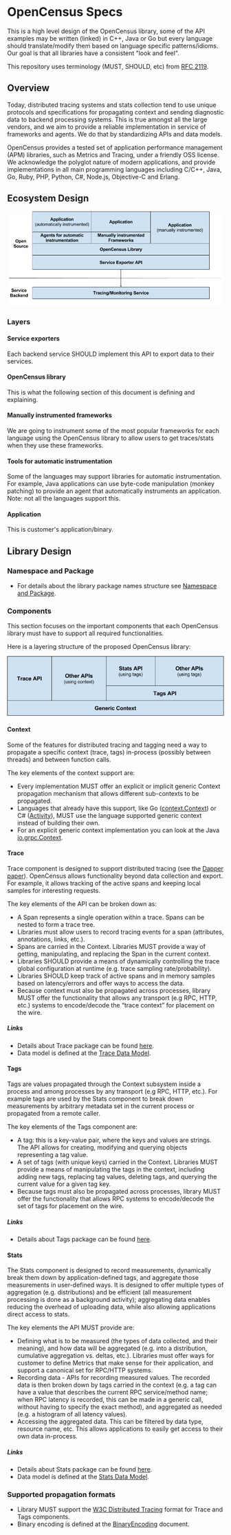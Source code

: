 # OpenCensus Specs

This is a high level design of the OpenCensus library, some of the API examples may be written
(linked) in C++, Java or Go but every language should translate/modify them based on language
specific patterns/idioms. Our goal is that all libraries have a consistent "look and feel".

This repository uses terminology (MUST, SHOULD, etc) from [RFC 2119][RFC2119].

## Overview

Today, distributed tracing systems and stats collection tend to use unique protocols and
specifications for propagating context and sending diagnostic data to backend processing systems.
This is true amongst all the large vendors, and we aim to provide a reliable implementation in
service of frameworks and agents. We do that by standardizing APIs and data models.

OpenCensus provides a tested set of application performance management (APM) libraries, such as
Metrics and Tracing, under a friendly OSS license. We acknowledge the polyglot nature of modern
applications, and provide implementations in all main programming languages including C/C++,
Java, Go, Ruby, PHP, Python, C#, Node.js, Objective-C and Erlang.

## Ecosystem Design

![Ecosystem layers][EcosystemLayers]

### Layers

#### Service exporters

Each backend service SHOULD implement this API to export data to their services.

#### OpenCensus library

This is what the following section of this document is defining and explaining.

#### Manually instrumented frameworks

We are going to instrument some of the most popular frameworks for each language using the
OpenCensus library to allow users to get traces/stats when they use these frameworks.

#### Tools for automatic instrumentation

Some of the languages may support libraries for automatic instrumentation. For example, Java
applications can use byte-code manipulation (monkey patching) to provide an agent that
automatically instruments an application. Note: not all the languages support this.

#### Application

This is customer's application/binary.

## Library Design

### Namespace and Package

* For details about the library package names structure see [Namespace and Package](NamespaceAndPackage.md).

### Components

This section focuses on the important components that each OpenCensus library must have to
support all required functionalities.

Here is a layering structure of the proposed OpenCensus library:

![Library components][LibraryComponents]

#### Context
Some of the features for distributed tracing and tagging need a way to propagate a specific 
context (trace, tags) in-process (possibly between threads) and between function calls.

The key elements of the context support are:

* Every implementation MUST offer an explicit or implicit generic Context propagation mechanism
  that allows different sub-contexts to be propagated.
* Languages that already have this support, like Go ([context.Context][goContext]) or C# 
([Activity][activity]), MUST use the language supported generic context instead of building their
own.
* For an explicit generic context implementation you can look at the Java
[io.grpc.Context][gRPCContext].

#### Trace

Trace component is designed to support distributed tracing (see the [Dapper paper][DapperPaper]).
OpenCensus allows functionality beyond data collection and export. For example, it allows
tracking of the active spans and keeping local samples for interesting requests.

The key elements of the API can be broken down as:

* A Span represents a single operation within a trace. Spans can be nested to form a trace tree.
* Libraries must allow users to record tracing events for a span (attributes, annotations, links,
  etc.).
* Spans are carried in the Context. Libraries MUST provide a way of getting, manipulating,
  and replacing the Span in the current context.
* Libraries SHOULD provide a means of dynamically controlling the trace global configuration at runtime
  (e.g. trace sampling rate/probability).
* Libraries SHOULD keep track of active spans and in memory samples based on latency/errors and
  offer ways to access the data.
* Because context must also be propagated across processes, library MUST offer the functionality
  that allows any transport (e.g RPC, HTTP, etc.) systems to encode/decode the “trace context” for
  placement on the wire.

##### Links

* Details about Trace package can be found [here](trace/README.md).
* Data model is defined at the [Trace Data Model][TraceDataModel].

#### Tags

Tags are values propagated through the Context subsystem inside a process and among processes by
any transport (e.g RPC, HTTP, etc.). For example tags are used by the Stats component to break
down measurements by arbitrary metadata set in the current process or propagated from a remote
caller.

The key elements of the Tags component are:

* A tag: this is a key-value pair, where the keys and values are strings. The API allows for
  creating, modifying and querying objects representing a tag value.
* A set of tags (with unique keys) carried in the Context. Libraries MUST provide a means
  of manipulating the tags in the context, including adding new tags, replacing tag values, deleting
  tags, and querying the current value for a given tag key.
* Because tags must also be propagated across processes, library MUST offer the functionality that
  allows RPC systems to encode/decode the set of tags for placement on the wire.

##### Links

* Details about Tags package can be found [here](tags/README.md).

#### Stats

The Stats component is designed to record measurements, dynamically break them down by
application-defined tags, and aggregate those measurements in user-defined ways. It is designed
to offer multiple types of aggregation (e.g. distributions) and be efficient (all measurement
processing is done as a background activity); aggregating data enables reducing the overhead of
uploading data, while also allowing applications direct access to stats.

The key elements the API MUST provide are:

* Defining what is to be measured (the types of data collected, and their meaning), and how data
  will be aggregated (e.g. into a distribution, cumulative aggregation vs. deltas, etc.). Libraries
  must offer ways for customer to define Metrics that make sense for their application, and support
  a canonical set for RPC/HTTP systems.
* Recording data - APIs for recording measured values. The recorded data is then broken down by tags
  carried in the context (e.g. a tag can have a value that describes the current RPC service/method
  name; when RPC latency is recorded, this can be made in a generic call, without having to specify
  the exact method), and aggregated as needed (e.g. a histogram of all latency values).
* Accessing the aggregated data. This can be filtered by data type, resource name, etc. This
  allows applications to easily get access to their own data in-process.

##### Links

* Details about Stats package can be found [here](stats/README.md).
* Data model is defined at the [Stats Data Model][StatsDataModel].

### Supported propagation formats

* Library MUST support the [W3C Distributed Tracing][DistributedTracingSpecs] format for Trace and Tags components.
* Binary encoding is defined at the [BinaryEncoding](encodings/BinaryEncoding.md) document.

[EcosystemLayers]: /drawings/EcosystemLayers.png "Ecosystem Layer"
[DapperPaper]: https://research.google.com/pubs/pub36356.html
[goContext]: https://golang.org/pkg/context
[gRPCContext]: https://github.com/grpc/grpc-java/blob/master/context/src/main/java/io/grpc/Context.java
[LibraryComponents]: /drawings/LibraryComponents.png "OpenCensus Library Components"
[RFC2119]: https://www.ietf.org/rfc/rfc2119.txt
[StatsDataModel]: https://github.com/census-instrumentation/opencensus-proto/blob/master/src/opencensus/proto/stats/v1/stats.proto
[DistributedTracingSpecs]: https://github.com/w3c/distributed-tracing
[TraceDataModel]: https://github.com/census-instrumentation/opencensus-proto/blob/master/src/opencensus/proto/trace/v1/trace.proto
[activity]: https://github.com/dotnet/corefx/blob/master/src/System.Diagnostics.DiagnosticSource/src/ActivityUserGuide.md
